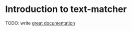 # Introduction to text-matcher

TODO: write [great documentation](http://jacobian.org/writing/what-to-write/)
